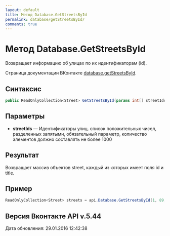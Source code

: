 ```yaml
---
layout: default
title: Метод Database.GetStreetsById
permalink: database/getStreetsById/
comments: true
---
```

# Метод Database.GetStreetsById
Возвращает информацию об улицах по их идентификаторам (id).

Страница документации ВКонтакте [database.getStreetsById](https://vk.com/dev/database.getStreetsById).

## Синтаксис
``` csharp
public ReadOnlyCollection<Street> GetStreetsById(params int[] streetIds)
```

## Параметры
+ **streetIds** — Идентификаторы улиц. список положительных чисел, разделенных запятыми, обязательный параметр, количество элементов должно составлять не более 1000

## Результат
Возвращает массив объектов street,  каждый из которых имеет поля id и title.

## Пример
```csharp
ReadOnlyCollection<Street> streets = api.Database.GetStreetsById(1, 89, 437);
```

## Версия Вконтакте API v.5.44
Дата обновления: 29.01.2016 12:42:38
